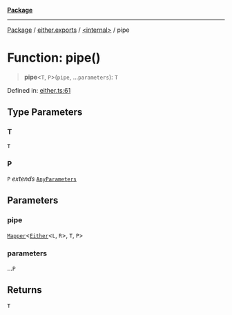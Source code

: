 [**Package**](../../../README.md)

***

[Package](../../../modules.md) / [either.exports](../../README.md) / [\<internal\>](../README.md) / pipe

# Function: pipe()

> **pipe**\<`T`, `P`\>(`pipe`, ...`parameters`): `T`

Defined in: [either.ts:61](https://github.com/AlexXanderGrib/monads-io/blob/88cc2f22cfbd8717d7e52da6913dd270216344b1/src/either.ts#L61)

## Type Parameters

### T

`T`

### P

`P` *extends* [`AnyParameters`](../../../types/type-aliases/AnyParameters.md)

## Parameters

### pipe

[`Mapper`](../../../types/type-aliases/Mapper.md)\<[`Either`](../../type-aliases/Either.md)\<`L`, `R`\>, `T`, `P`\>

### parameters

...`P`

## Returns

`T`
